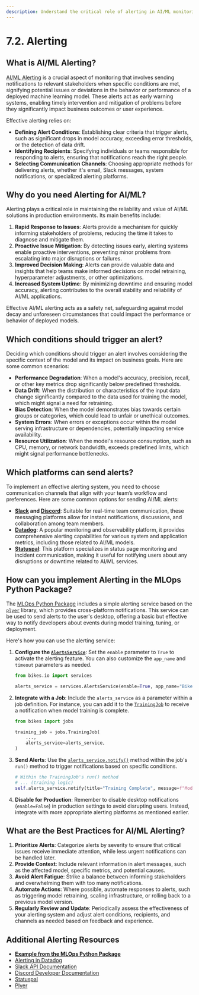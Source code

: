 ```yaml
---
description: Understand the critical role of alerting in AI/ML monitoring, learn how to set up effective alert systems to notify stakeholders of potential issues with models in production.
---
```


# 7.2. Alerting

## What is AI/ML Alerting?

[AI/ML Alerting](https://www.datadoghq.com/solutions/machine-learning/) is a crucial aspect of monitoring that involves sending notifications to relevant stakeholders when specific conditions are met, signifying potential issues or deviations in the behavior or performance of a deployed machine learning model. These alerts act as early warning systems, enabling timely intervention and mitigation of problems before they significantly impact business outcomes or user experience.

Effective alerting relies on:

- **Defining Alert Conditions**: Establishing clear criteria that trigger alerts, such as significant drops in model accuracy, exceeding error thresholds, or the detection of data drift.
- **Identifying Recipients**: Specifying individuals or teams responsible for responding to alerts, ensuring that notifications reach the right people.
- **Selecting Communication Channels**: Choosing appropriate methods for delivering alerts, whether it's email, Slack messages, system notifications, or specialized alerting platforms.

## Why do you need Alerting for AI/ML?

Alerting plays a critical role in maintaining the reliability and value of AI/ML solutions in production environments. Its main benefits include:

1. **Rapid Response to Issues**: Alerts provide a mechanism for quickly informing stakeholders of problems, reducing the time it takes to diagnose and mitigate them.
2. **Proactive Issue Mitigation**: By detecting issues early, alerting systems enable proactive interventions, preventing minor problems from escalating into major disruptions or failures.
3. **Improved Decision Making**: Alerts can provide valuable data and insights that help teams make informed decisions on model retraining, hyperparameter adjustments, or other optimizations.
4. **Increased System Uptime**: By minimizing downtime and ensuring model accuracy, alerting contributes to the overall stability and reliability of AI/ML applications.

Effective AI/ML alerting acts as a safety net, safeguarding against model decay and unforeseen circumstances that could impact the performance or behavior of deployed models.

## Which conditions should trigger an alert?

Deciding which conditions should trigger an alert involves considering the specific context of the model and its impact on business goals. Here are some common scenarios:

- **Performance Degradation**: When a model's accuracy, precision, recall, or other key metrics drop significantly below predefined thresholds.
- **Data Drift**: When the distribution or characteristics of the input data change significantly compared to the data used for training the model, which might signal a need for retraining.
- **Bias Detection**: When the model demonstrates bias towards certain groups or categories, which could lead to unfair or unethical outcomes.
- **System Errors**: When errors or exceptions occur within the model serving infrastructure or dependencies, potentially impacting service availability.
- **Resource Utilization**: When the model's resource consumption, such as CPU, memory, or network bandwidth, exceeds predefined limits, which might signal performance bottlenecks.

## Which platforms can send alerts?

To implement an effective alerting system, you need to choose communication channels that align with your team’s workflow and preferences. Here are some common options for sending AI/ML alerts:

- **[Slack](https://slack.com/) and [Discord](https://discord.com/)**: Suitable for real-time team communication, these messaging platforms allow for instant notifications, discussions, and collaboration among team members.
- **[Datadog](https://www.datadoghq.com/)**: A popular monitoring and observability platform, it provides comprehensive alerting capabilities for various system and application metrics, including those related to AI/ML models.
- **[Statuspal](https://statuspal.io/)**: This platform specializes in status page monitoring and incident communication, making it useful for notifying users about any disruptions or downtime related to AI/ML services.

## How can you implement Alerting in the MLOps Python Package?

The [MLOps Python Package](https://github.com/fmind/mlops-python-package) includes a simple alerting service based on the [`plyer`](https://plyer.readthedocs.io/) library, which provides cross-platform notifications. This service can be used to send alerts to the user's desktop, offering a basic but effective way to notify developers about events during model training, tuning, or deployment.

Here's how you can use the alerting service:

1. **Configure the [`AlertsService`](https://github.com/fmind/mlops-python-package/blob/main/src/bikes/io/services.py)**: Set the `enable` parameter to `True` to activate the alerting feature. You can also customize the `app_name` and `timeout` parameters as needed.

    ```python
    from bikes.io import services

    alerts_service = services.AlertsService(enable=True, app_name="Bikes", timeout=5)
    ```

2. **Integrate with a Job**: Include the `alerts_service` as a parameter within a job definition. For instance, you can add it to the [`TrainingJob`](https://github.com/fmind/mlops-python-package/blob/main/src/bikes/jobs/training.py) to receive a notification when model training is complete.

    ```python
    from bikes import jobs

    training_job = jobs.TrainingJob(
        ...,
        alerts_service=alerts_service,
    )
    ```

3. **Send Alerts**: Use the [`alerts_service.notify()`](https://github.com/fmind/mlops-python-package/blob/main/src/bikes/io/services.py) method within the job's `run()` method to trigger notifications based on specific conditions.

    ```python
    # Within the TrainingJob's run() method
    # ... (training logic)
    self.alerts_service.notify(title="Training Complete", message=f"Model version: {model_version.version}")
    ```

4. **Disable for Production**: Remember to disable desktop notifications (`enable=False`) in production settings to avoid disrupting users. Instead, integrate with more appropriate alerting platforms as mentioned earlier.

## What are the Best Practices for AI/ML Alerting?

1. **Prioritize Alerts**: Categorize alerts by severity to ensure that critical issues receive immediate attention, while less urgent notifications can be handled later.
2. **Provide Context**: Include relevant information in alert messages, such as the affected model, specific metrics, and potential causes.
3. **Avoid Alert Fatigue**: Strike a balance between informing stakeholders and overwhelming them with too many notifications.
4. **Automate Actions**: Where possible, automate responses to alerts, such as triggering model retraining, scaling infrastructure, or rolling back to a previous model version.
5. **Regularly Review and Update**: Periodically assess the effectiveness of your alerting system and adjust alert conditions, recipients, and channels as needed based on feedback and experience.

## Additional Alerting Resources

- **[Example from the MLOps Python Package](https://github.com/fmind/mlops-python-package/blob/main/src/bikes/io/services.py)**
- [Alerting in Datadog](https://docs.datadoghq.com/monitors/manage/status/#alerts)
- [Slack API Documentation](https://api.slack.com/)
- [Discord Developer Documentation](https://discord.com/developers/docs/intro)
- [Statuspal](https://statuspal.io/)
- [Plyer](https://plyer.readthedocs.io/)
